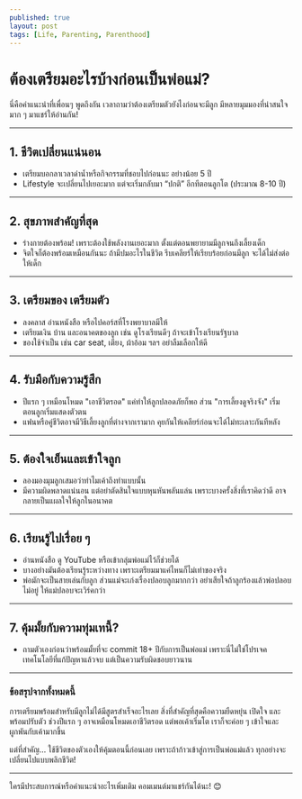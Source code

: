 ```yaml
---
published: true
layout: post
tags: [Life, Parenting, Parenthood]
---
```


# ต้องเตรียมอะไรบ้างก่อนเป็นพ่อแม่?
<!--more-->
นี่คือคำแนะนำที่เพื่อนๆ พูดถึงกัน เวลาถามว่าต้องเตรียมตัวยังไงก่อนจะมีลูก มีหลายมุมมองที่น่าสนใจมาก ๆ มาแชร์ให้อ่านกัน!

---

## 1. ชีวิตเปลี่ยนแน่นอน
- เตรียมบอกลาเวลาดำน้ำหรือกิจกรรมที่ชอบไปก่อนนะ อย่างน้อย 5 ปี  
- Lifestyle จะเปลี่ยนไปเยอะมาก แต่จะเริ่มกลับมา “ปกติ” อีกทีตอนลูกโต (ประมาณ 8-10 ปี)  

---

## 2. สุขภาพสำคัญที่สุด
- ร่างกายต้องพร้อม! เพราะต้องใช้พลังงานเยอะมาก ตั้งแต่ตอนพยายามมีลูกจนถึงเลี้ยงเด็ก  
- จิตใจก็ต้องพร้อมเหมือนกันนะ ถ้ามีปมอะไรในชีวิต รีบเคลียร์ให้เรียบร้อยก่อนมีลูก จะได้ไม่ส่งต่อให้เด็ก

---

## 3. เตรียมของ เตรียมตัว
- ลงคลาส อ่านหนังสือ หรือไปคอร์สที่โรงพยาบาลมีให้  
- เตรียมเงิน บ้าน และอนาคตของลูก เช่น ดูโรงเรียนดีๆ ถ้าจะเข้าโรงเรียนรัฐบาล  
- ของใช้จำเป็น เช่น car seat, เตียง, ผ้าอ้อม ฯลฯ อย่าลืมเลือกให้ดี  

---

## 4. รับมือกับความรู้สึก
- ปีแรก ๆ เหมือนโหมด "เอาชีวิตรอด" แค่ทำให้ลูกปลอดภัยก็พอ ส่วน "การเลี้ยงดูจริงจัง" เริ่มตอนลูกเริ่มแสดงตัวตน  
- แฟนหรือคู่ชีวิตอาจมีวิธีเลี้ยงลูกที่ต่างจากเรามาก คุยกันให้เคลียร์ก่อนจะได้ไม่ทะเลาะกันทีหลัง  

---

## 5. ต้องใจเย็นและเข้าใจลูก
- ลองมองมุมลูกเสมอว่าทำไมเค้าถึงทำแบบนั้น  
- มีความผิดพลาดแน่นอน แต่อย่าตัดสินใจแบบหุนหันพลันแล่น เพราะบางครั้งสิ่งที่เราคิดว่าดี อาจกลายเป็นแผลใจให้ลูกในอนาคต  

---

## 6. เรียนรู้ไปเรื่อย ๆ
- อ่านหนังสือ ดู YouTube หรือเข้ากลุ่มพ่อแม่ไว้ก็ช่วยได้  
- บางอย่างมันต้องเรียนรู้ระหว่างทาง เพราะเตรียมมาแค่ไหนก็ไม่เท่าของจริง  
- พ่อมักจะเป็นสายเล่นกับลูก ส่วนแม่จะเก่งเรื่องปลอบลูกมากกว่า อย่าเสียใจถ้าลูกร้องแล้วพ่อปลอบไม่อยู่ ให้แม่ปลอบจะเวิร์คกว่า  

---

## 7. คุ้มมั้ยกับความทุ่มเทนี้?
- ถามตัวเองก่อนว่าพร้อมมั้ยที่จะ commit 18+ ปีกับการเป็นพ่อแม่ เพราะนี่ไม่ใช่โปรเจคเทคโนโลยีที่แก้ปัญหาแล้วจบ แต่เป็นความรับผิดชอบยาวนาน  

---

### **ข้อสรุปจากทั้งหมดนี้**  
การเตรียมพร้อมสำหรับมีลูกไม่ได้มีสูตรสำเร็จอะไรเลย สิ่งที่สำคัญที่สุดคือความยืดหยุ่น เปิดใจ และพร้อมปรับตัว ช่วงปีแรก ๆ อาจเหมือนโหมดเอาชีวิตรอด แต่พอเค้าเริ่มโต เราก็จะค่อย ๆ เข้าใจและผูกพันกับเค้ามากขึ้น  

แต่ที่สำคัญ… ใช้ชีวิตของตัวเองให้คุ้มตอนนี้ก่อนเลย เพราะถ้าก้าวเข้าสู่การเป็นพ่อแม่แล้ว ทุกอย่างจะเปลี่ยนไปแบบพลิกชีวิต!  

---

ใครมีประสบการณ์หรือคำแนะนำอะไรเพิ่มเติม คอมเมนต์มาแชร์กันได้นะ! 😊